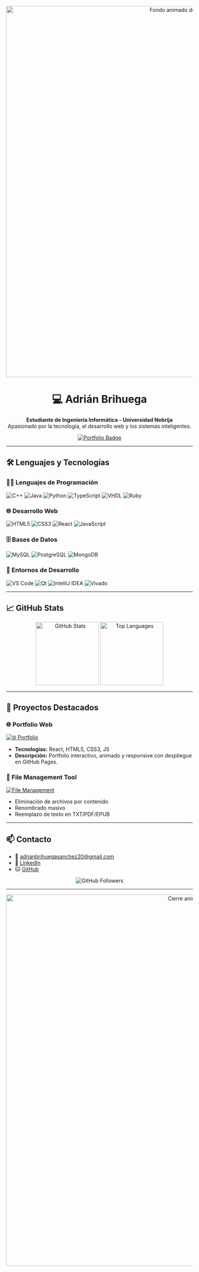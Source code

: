 <!-- README personalizado por Adrián Brihuega -->

<p align="center">
  <img src="https://raw.githubusercontent.com/AdrianUsuario/repo/main/assets/particles-green.gif" alt="Fondo animado de partículas verdes" width="1000">
</p>

<h1 align="center">💻 Adrián Brihuega</h1>
<p align="center">
  <b>Estudiante de Ingeniería Informática - Universidad Nebrija</b><br>
  Apasionado por la tecnología, el desarrollo web y los sistemas inteligentes.
</p>

<p align="center">
  <a href="https://brihuaa.github.io">
    <img src="https://img.shields.io/badge/🌐%20Portfolio_Web-39FF14?style=for-the-badge&logo=github&logoColor=white" alt="Portfolio Badge">
  </a>
</p>

---

## 🛠️ Lenguajes y Tecnologías

### 👨‍💻 Lenguajes de Programación

![C++](https://img.shields.io/badge/C++-00599C?style=for-the-badge&logo=c%2B%2B&logoColor=white)
![Java](https://img.shields.io/badge/Java-ED8B00?style=for-the-badge&logo=openjdk&logoColor=white)
![Python](https://img.shields.io/badge/Python-3776AB?style=for-the-badge&logo=python&logoColor=white)
![TypeScript](https://img.shields.io/badge/TypeScript-3178C6?style=for-the-badge&logo=typescript&logoColor=white)
![VHDL](https://img.shields.io/badge/VHDL-FF6600?style=for-the-badge&logo=vhdl&logoColor=white)
![Ruby](https://img.shields.io/badge/Ruby-CC342D?style=for-the-badge&logo=ruby&logoColor=white)

### 🌐 Desarrollo Web

![HTML5](https://img.shields.io/badge/HTML5-E34F26?style=for-the-badge&logo=html5&logoColor=white)
![CSS3](https://img.shields.io/badge/CSS3-1572B6?style=for-the-badge&logo=css3&logoColor=white)
![React](https://img.shields.io/badge/React-20232A?style=for-the-badge&logo=react&logoColor=61DAFB)
![JavaScript](https://img.shields.io/badge/JavaScript-F7DF1E?style=for-the-badge&logo=javascript&logoColor=black)

### 🗄️ Bases de Datos

![MySQL](https://img.shields.io/badge/MySQL-4479A1?style=for-the-badge&logo=mysql&logoColor=white)
![PostgreSQL](https://img.shields.io/badge/PostgreSQL-4169E1?style=for-the-badge&logo=postgresql&logoColor=white)
![MongoDB](https://img.shields.io/badge/MongoDB-47A248?style=for-the-badge&logo=mongodb&logoColor=white)

### 🧰 Entornos de Desarrollo

![VS Code](https://img.shields.io/badge/VS_Code-007ACC?style=for-the-badge&logo=visual-studio-code&logoColor=white)
![Qt](https://img.shields.io/badge/Qt-41CD52?style=for-the-badge&logo=qt&logoColor=white)
![IntelliJ IDEA](https://img.shields.io/badge/IntelliJ_IDEA-000000?style=for-the-badge&logo=intellij-idea&logoColor=white)
![Vivado](https://img.shields.io/badge/Vivado-FF0000?style=for-the-badge&logo=xilinx&logoColor=white)

---

## 📈 GitHub Stats

<p align="center">
  <img height="170" src="https://github-readme-stats.vercel.app/api?username=brihuaa&show_icons=true&theme=chartreuse-dark&hide_border=true&count_private=true" alt="GitHub Stats"/>
  <img height="170" src="https://github-readme-stats.vercel.app/api/top-langs/?username=brihuaa&layout=compact&theme=chartreuse-dark&hide_border=true" alt="Top Languages"/>
</p>


---

## 🚀 Proyectos Destacados

### 🌐 Portfolio Web

[![🌐 Portfolio](https://img.shields.io/badge/🌐_Portfolio_Web-000000?style=for-the-badge)](https://brihuaa.github.io)

- **Tecnologías:** React, HTML5, CSS3, JS
- **Descripción:** Portfolio interactivo, animado y responsive con despliegue en GitHub Pages.

### 📂 File Management Tool

[![File Management](https://img.shields.io/badge/🗂️_File_Manager-3776AB?style=for-the-badge&logo=python&logoColor=white)](https://github.com/brihuaa/ProjectoEliminarTexto)

- Eliminación de archivos por contenido
- Renombrado masivo
- Reemplazo de texto en TXT/PDF/EPUB

---

## 📫 Contacto

- 📧 [adrianbrihuegasanchez20@gmail.com](mailto:adrianbrihuegasanchez20@gmail.com)
- 💼 [LinkedIn](https://www.linkedin.com/in/adrian-brihuega-sanchez-344707291/)
- 🐱 [GitHub](https://github.com/brihuaa)

<p align="center">
  <img src="https://img.shields.io/github/followers/brihuaa?style=social" alt="GitHub Followers">
</p>

---

<p align="center">
  <img src="https://media.giphy.com/media/Y3pWWzWBZlHvJ8V26w/giphy.gif" alt="Cierre animado verde" width="1000">
</p>
